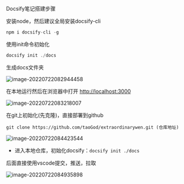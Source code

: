Docsify笔记搭建步骤

安装node，然后建议全局安装docsify-cli

```kotlin
npm i docsify-cli -g
```

使用init命令初始化

```kotlin
docsify init ./docs
```

生成docs文件夹

![image-20220722082944458](D:%5Cmy-project%5Cnotes.github.io%5Cdocs%5Cjavase%5Cimg%5Cimage-20220722082944458.png)

在本地运行然后在浏览器中打开 [http://localhost:3000](http://localhost:3000/)

![image-20220722083218007](D:%5Cmy-project%5Cnotes.github.io%5Cdocs%5Cjavase%5Cimg%5Cimage-20220722083218007.png)

在git上初始化(先克隆)，直接部署到github

```
git clone https://github.com/taoGod/extraordinarywen.git (仓库地址)
```

![image-20220722084423544](D:%5Cmy-project%5Cnotes.github.io%5Cdocs%5Cjavase%5Cimg%5Cimage-20220722084423544.png)

- 进入本地仓库，初始化docsify：`docsify init ./docs`

后面直接使用vscode提交，推送，拉取

![image-20220722084935898](D:%5Cmy-project%5Cnotes.github.io%5Cdocs%5Cjavase%5Cimg%5Cimage-20220722084935898.png)